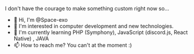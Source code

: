 I don't have the courage to make something custom right now so...

- 👋 Hi, I'm @Space-exo
- 👀 I'm interested in computer development and new technologies. 
- 🌱 I'm currently learning PHP (Symphony), JavaScript (discord.js, React Native) , JAVA 
- 📫 How to reach me? You can't at the moment :)

<!---
Exodias-dev/Exodias-dev is a ✨ special ✨ repository because its `README.md` (this file) appears on your GitHub profile.
You can click the Preview link to take a look at your changes.
--->
